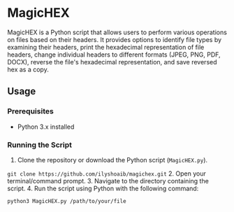 # MagicHEX

MagicHEX is a Python script that allows users to perform various operations on files based on their headers. It provides options to identify file types by examining their headers, print the hexadecimal representation of file headers, change individual headers to different formats (JPEG, PNG, PDF, DOCX), reverse the file's hexadecimal representation, and save reversed hex as a copy.

## Usage

### Prerequisites

- Python 3.x installed

### Running the Script

1. Clone the repository or download the Python script (`MagicHEX.py`).


`git clone https://github.com/ilyshoaib/magichex.git`
2. Open your terminal/command prompt.
3. Navigate to the directory containing the script.
4. Run the script using Python with the following command:

   ```bash
   python3 MagicHEX.py /path/to/your/file
